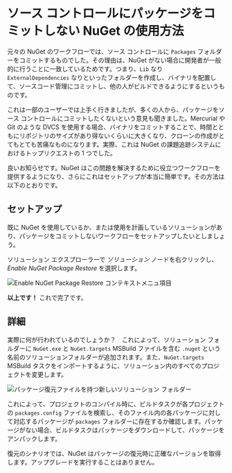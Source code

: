 ﻿<!-- Revision: 6bf8ca8e0121d58c3735cb260b433c10caf4e0c7 2011/11/19 5:55:14 -->
# ソース コントロールにパッケージをコミットしない NuGet の使用方法

元々の NuGet のワークフローでは、ソース コントロールに `Packages` フォルダーをコミットするものでした。その理由は、NuGet がない場合に開発者が一般的に行うことに一致しているためです。つまり、`Lib` なり `ExternalDependencies` なりといったフォルダーを作成し、バイナリを配置して、ソースコード管理にコミットし、他の人がビルドできるようにするというものです。

これは一部のユーザーでは上手く行きましたが、多くの人から、パッケージをソース コントロールにコミットしたくないという意見も聞きました。Mercurial や Git のような DVCS を使用する場合、バイナリをコミットすることで、時間とともにリポジトリのサイズがあり得ないくらいに大きくなり、クローンの作成がとてもとても苦痛なものになります。実際、これは NuGet の課題追跡システムにおけるトップリクエストの 1 つでした。

良いお知らせです。NuGet はこの問題を解決するために役立つワークフローを提供するようになり、さらにこれはセットアップが本当に簡単です。その方法は以下のとおりです。

## セットアップ

既に NuGet を使用しているか、または使用を計画しているソリューションがあり、パッケージをコミットしないワークフローをセットアップしたいとしましょう。

ソリューション エクスプローラーで _ソリューション_ ノードを右クリックし、_Enable NuGet Package Restore_ を選択します。

![Enable NuGet Package Restore コンテキストメニュ項目](images/enable-package-restore.png)

**以上です！** これで完了です。

## 詳細

実際に何が行われているのでしょうか？　これによって、ソリューション フォルダーに `NuGet.exe` と `NuGet.targets` MSBuild ファイルを含む `.nuget` という名前のソリューションフォルダーが追加されます。また、`NuGet.targets` MSBuild タスクをインポートするように、ソリューション内のすべてのプロジェクトを変更します。

![パッケージ復元ファイルを持つ新しいソリューション フォルダー](images/package-restore-solution.png)

これによって、プロジェクトのコンパイル時に、ビルドタスクが各プロジェクトの `packages.config` ファイルを検索し、そのファイル内の各パッケージに対して対応するパッケージが `packages` フォルダーに存在するか確認します。パッケージがない場合、ビルドタスクはパッケージをダウンロードして、パッケージをアンパックします。

復元のシナリオでは、NuGet はパッケージの復元時に正確なバージョンを取得します。アップグレードを実行することはありません。
